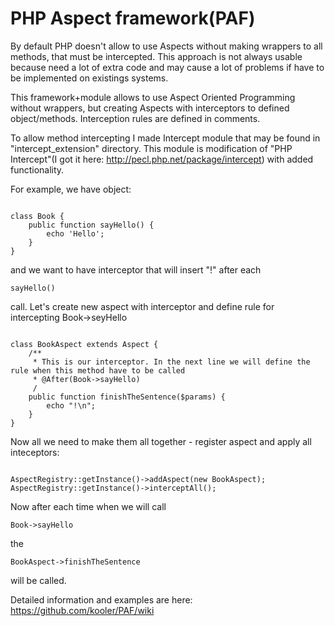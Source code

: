 # PHP Aspect framework(PAF)

By default PHP doesn't allow to use Aspects without making wrappers to all methods, that must be intercepted. This approach is not always usable because need a lot of extra code and may cause a lot of problems if have to be implemented on existings systems.

This framework+module allows to use Aspect Oriented Programming without wrappers, but creating Aspects with interceptors to defined object/methods. Interception rules are defined in comments.

To allow method intercepting I made Intercept module that may be found in "intercept_extension" directory.
This module is modification of "PHP Intercept"(I got it here: http://pecl.php.net/package/intercept) with added functionality.

For example, we have object:
<pre><code>
class Book {
	public function sayHello() {
		echo 'Hello';
	}
}
</code></pre>
and we want to have interceptor that will insert "!" after each <pre><code>sayHello()</code></pre> call. Let's create new aspect with interceptor and define rule for intercepting Book->seyHello
<pre><code>
class BookAspect extends Aspect {
	/**
	 * This is our interceptor. In the next line we will define the rule when this method have to be called
	 * @After(Book->sayHello)
	 /
	public function finishTheSentence($params) {
		echo "!\n";
	}
}
</code></pre>
Now all we need to make them all together - register aspect and apply all inteceptors:
<pre><code>
AspectRegistry::getInstance()->addAspect(new BookAspect);
AspectRegistry::getInstance()->interceptAll();
</code></pre>

Now after each time when we will call <pre><code>Book->sayHello</code></pre> the <pre><code>BookAspect->finishTheSentence</code></pre> will be called.

Detailed information and examples are here: <https://github.com/kooler/PAF/wiki>